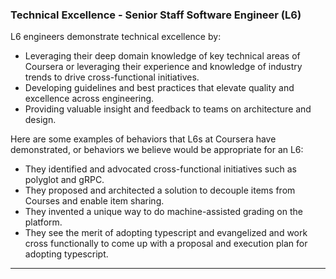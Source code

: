 ### Technical Excellence - Senior Staff Software Engineer (L6)
L6 engineers demonstrate technical excellence by:
* Leveraging their deep domain knowledge of key technical areas of Coursera or leveraging their experience and knowledge of industry trends to drive cross-functional initiatives.
* Developing guidelines and best practices that elevate quality and excellence across engineering.
* Providing valuable insight and feedback to teams on architecture and design.

Here are some examples of behaviors that L6s at Coursera have demonstrated, or behaviors we believe would be appropriate for an L6:
* They identified and advocated cross-functional initiatives such as polyglot and gRPC.
* They proposed and architected a solution to decouple items from Courses and enable item sharing.
* They invented a unique way to do machine-assisted grading on the platform.
* They see the merit of adopting typescript and evangelized and work cross functionally to come up with a proposal and execution plan for adopting typescript.
<hr>